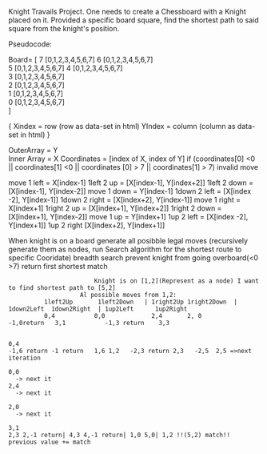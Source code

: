 Knight Travails Project.
One needs to create a Chessboard with a Knight placed on it.
Provided a specific board square, find the shortest path to said square from the knight's position.


Pseudocode:


 Board= [
7 [0,1,2,3,4,5,6,7]
6 [0,1,2,3,4,5,6,7]                             
5 [0,1,2,3,4,5,6,7]
4 [0,1,2,3,4,5,6,7]                     
3 [0,1,2,3,4,5,6,7]                     
2 [0,1,2,3,4,5,6,7]           
1 [0,1,2,3,4,5,6,7]          
0 [0,1,2,3,4,5,6,7]                    
]                      

{ Xindex = row (row as data-set in html)
YIndex = column (column as data-set in html) }
  
  OuterArray = Y      
  Inner Array = X    Coordinates = [index of X, index of Y]
  if (coordinates[0] <0 || coordinates[1] <0 || coordinates [0] > 7 || coordinates[1] > 7) invalid move

move 1 left  = X[index-1] 
  1left 2 up = [X[index-1],   Y[index+2]]
  1left 2 down = [X[index-1], Y[index-2]]
move 1 down = Y[index-1] 
  1down 2 left = [X[index -2], Y[index-1]]
  1down 2 right = [X[index+2], Y[index-1]]
move 1 right = X[index+1]
  1right 2 up = [X[index+1], Y[index+2]]
  1right 2 down = [X[index+1], Y[index-2]]
move 1 up = Y[index+1]
  1up 2 left = [X[index -2], Y[index+1]]
  1up 2 right [X[index+2], Y[index+1]]



When knight is on a board generate all posibble legal moves 
(recursively generate them as nodes, run Search algorithm for the shortest route to specific Cooridate) breadth search
prevent knight from going overboard(<0 >7)
return first shortest match 

                            Knight is on [1,2](Represent as a node) I want to find shortest path to [5,2]
                        Al possible moves from 1,2:
              1left2Up       1left2Down   | 1right2Up 1right2Down  | 1down2Left  1down2Right  | 1up2Left      1up2Right
              0,4           0,0             2,4       2, 0            -1,0return   3,1           -1,3 return    3,3 


    0,4
    -1,6 return -1 return   1,6 1,2   -2,3 return 2,3   -2,5  2,5 =>next iteration
    
    0,0 
      -> next it
    2,4
      -> next it

    2,0
      -> next it
    
    3,1
    2,3 2,-1 return| 4,3 4,-1 return| 1,0 5,0| 1,2 !!(5,2) match!! previous value += match
